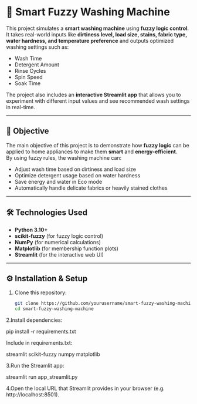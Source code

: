 # 🧺 Smart Fuzzy Washing Machine

This project simulates a **smart washing machine** using **fuzzy logic control**.  
It takes real-world inputs like **dirtiness level, load size, stains, fabric type, water hardness, and temperature preference** and outputs optimized washing settings such as:

- Wash Time
- Detergent Amount
- Rinse Cycles
- Spin Speed
- Soak Time

The project also includes an **interactive Streamlit app** that allows you to experiment with different input values and see recommended wash settings in real-time.

---

## 🎯 Objective

The main objective of this project is to demonstrate how **fuzzy logic** can be applied to home appliances to make them **smart** and **energy-efficient**.  
By using fuzzy rules, the washing machine can:

- Adjust wash time based on dirtiness and load size
- Optimize detergent usage based on water hardness
- Save energy and water in Eco mode
- Automatically handle delicate fabrics or heavily stained clothes

---

## 🛠️ Technologies Used

- **Python 3.10+**
- **scikit-fuzzy** (for fuzzy logic control)
- **NumPy** (for numerical calculations)
- **Matplotlib** (for membership function plots)
- **Streamlit** (for the interactive web UI)

---

## ⚙️ Installation & Setup

1. Clone this repository:
   ```bash
   git clone https://github.com/yourusername/smart-fuzzy-washing-machine.git
   cd smart-fuzzy-washing-machine

2.Install dependencies:

pip install -r requirements.txt

Include in requirements.txt:

streamlit
scikit-fuzzy
numpy
matplotlib

3.Run the Streamlit app:

streamlit run app_streamlit.py

4.Open the local URL that Streamlit provides in your browser (e.g. http://localhost:8501).

